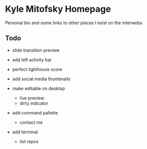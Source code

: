 # Kyle Mitofsky Homepage

Personal bio and some links to other places I exist on the interwebs


## Todo

* slide transition preview
* add left activity bar
* perfect lighthouse score
* add social media thumbnails

* make editable on desktop
  * live preview
  * dirty indicator
* add command pallette
  * contact me
* add terminal
  * list repos

